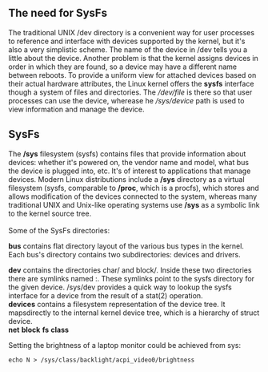 ## The need for SysFs
The traditional UNIX /dev directory is a convenient way for user processes to reference and interface with devices supported by the kernel, but it's also a very simplistic scheme. The name of the device in /dev tells you a little about the device. Another problem is that the kernel assigns devices in order in which they are found, so a device may have a different name between reboots. To provide a uniform view for attached devices  based on their actual hardware attributes, the Linux kernel offers the **sysfs** interface though a system of files and directories. The */dev/file* is there so that user processes can use the device, wherease he */sys/device* path is used to view information and manage the device.

## SysFs
The **/sys** filesystem (sysfs) contains files that provide information about devices: whether it's powered on, the vendor name and model, what bus the device is plugged into, etc. It's of interest to applications that manage devices. Modern Linux distributions include a **/sys**  directory as a virtual filesystem (sysfs, comparable to **/proc**, which is a procfs), which stores and allows modification of the devices connected to the system, whereas many traditional UNIX and Unix-like operating systems use **/sys** as a symbolic link to the kernel source tree. <br />
<br />
Some of the SysFs directories:


**bus** contains flat directory layout of the various bus types in the kernel. Each bus's directory contains two subdirectories: devices and drivers.<br />

**dev** contains the directories char/ and block/. Inside these two directories there are symlinks named <major>:<minior>. These symlinks point to the sysfs directory for the given device. /sys/dev provides a quick way to lookup the sysfs interface for a device from the result of a stat(2) operation. <br />
**devices** contains a filesystem representation of the device tree. It mapsdirectly to the internal kernel device tree, which is a hierarchy of struct device.<br />
**net**  **block** **fs** **class**
<br /> 

Setting the brightness of a laptop monitor could be achieved from sys:
```{r, engine='bash', count_lines}
echo N > /sys/class/backlight/acpi_video0/brightness

```
